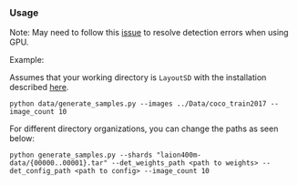 ### Usage

Note: May need to follow this [issue](https://github.com/IDEA-Research/GroundingDINO/issues/8#issuecomment-1541892708) to resolve detection errors when using GPU.

Example:

Assumes that your working directory is `LayoutSD` with the installation described [here](../README.md). 
```
python data/generate_samples.py --images ../Data/coco_train2017 --image_count 10
```

For different directory organizations, you can change the paths as seen below:
```
python generate_samples.py --shards "laion400m-data/{00000..00001}.tar" --det_weights_path <path to weights> --det_config_path <path to config> --image_count 10
```